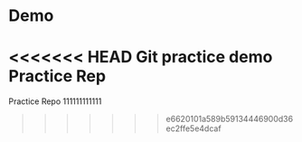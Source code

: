 # Demo
<<<<<<< HEAD
Git practice demo
Practice Rep
=======
Practice Repo
111111111111
>>>>>>> e6620101a589b59134446900d36ec2ffe5e4dcaf
